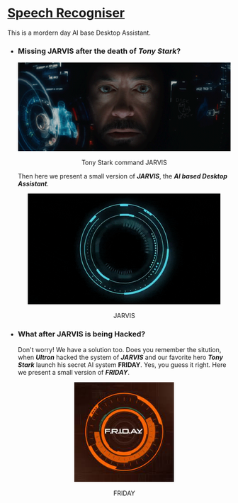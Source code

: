 # <u>Speech Recogniser</u>

This is a mordern day AI base Desktop Assistant.

- ### Missing **JARVIS** after the death of ***Tony Stark***?

   <p align="center">
     <img src="./images/ironman.gif" alt="jarvis">
     <figcaption align="center">Tony Stark command JARVIS</figcaption>
   </p>


    Then here we present a small version of ***JARVIS***, the ***AI based Desktop Assistant***.

    <p align="middle">
     <img src="./images/jarvis.gif" alt="jarvis">
     <figcaption align="center">JARVIS</figcaption>
    </p>

- ### What after JARVIS is being Hacked?

    Don't worry! We have a solution too. Does you remember the sitution, when ***Ultron*** hacked the system of ***JARVIS*** and our favorite hero ***Tony Stark*** launch his secret AI system **FRIDAY**. Yes, you guess it right. Here we present a small version of ***FRIDAY***.

    <p align="center">
     <img src="./images/friday.jpeg" alt="friday">
     <figcaption align="center">FRIDAY</figcaption>
    </p>
 